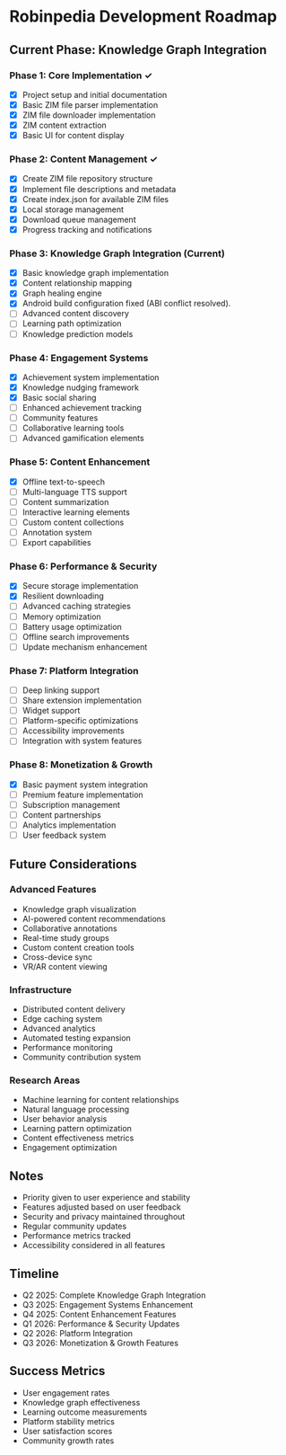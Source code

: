 # Robinpedia Development Roadmap

## Current Phase: Knowledge Graph Integration

### Phase 1: Core Implementation ✓
- [x] Project setup and initial documentation
- [x] Basic ZIM file parser implementation
- [x] ZIM file downloader implementation
- [x] ZIM content extraction
- [x] Basic UI for content display

### Phase 2: Content Management ✓
- [x] Create ZIM file repository structure
- [x] Implement file descriptions and metadata
- [x] Create index.json for available ZIM files
- [x] Local storage management
- [x] Download queue management
- [x] Progress tracking and notifications

### Phase 3: Knowledge Graph Integration (Current)
- [x] Basic knowledge graph implementation
- [x] Content relationship mapping
- [x] Graph healing engine
- [x] Android build configuration fixed (ABI conflict resolved).
- [ ] Advanced content discovery
- [ ] Learning path optimization
- [ ] Knowledge prediction models

### Phase 4: Engagement Systems
- [x] Achievement system implementation
- [x] Knowledge nudging framework
- [x] Basic social sharing
- [ ] Enhanced achievement tracking
- [ ] Community features
- [ ] Collaborative learning tools
- [ ] Advanced gamification elements

### Phase 5: Content Enhancement
- [x] Offline text-to-speech
- [ ] Multi-language TTS support
- [ ] Content summarization
- [ ] Interactive learning elements
- [ ] Custom content collections
- [ ] Annotation system
- [ ] Export capabilities

### Phase 6: Performance & Security
- [x] Secure storage implementation
- [x] Resilient downloading
- [ ] Advanced caching strategies
- [ ] Memory optimization
- [ ] Battery usage optimization
- [ ] Offline search improvements
- [ ] Update mechanism enhancement

### Phase 7: Platform Integration
- [ ] Deep linking support
- [ ] Share extension implementation
- [ ] Widget support
- [ ] Platform-specific optimizations
- [ ] Accessibility improvements
- [ ] Integration with system features

### Phase 8: Monetization & Growth
- [x] Basic payment system integration
- [ ] Premium feature implementation
- [ ] Subscription management
- [ ] Content partnerships
- [ ] Analytics implementation
- [ ] User feedback system

## Future Considerations

### Advanced Features
- Knowledge graph visualization
- AI-powered content recommendations
- Collaborative annotations
- Real-time study groups
- Custom content creation tools
- Cross-device sync
- VR/AR content viewing

### Infrastructure
- Distributed content delivery
- Edge caching system
- Advanced analytics
- Automated testing expansion
- Performance monitoring
- Community contribution system

### Research Areas
- Machine learning for content relationships
- Natural language processing
- User behavior analysis
- Learning pattern optimization
- Content effectiveness metrics
- Engagement optimization

## Notes

- Priority given to user experience and stability
- Features adjusted based on user feedback
- Security and privacy maintained throughout
- Regular community updates
- Performance metrics tracked
- Accessibility considered in all features

## Timeline

- Q2 2025: Complete Knowledge Graph Integration
- Q3 2025: Engagement Systems Enhancement
- Q4 2025: Content Enhancement Features
- Q1 2026: Performance & Security Updates
- Q2 2026: Platform Integration
- Q3 2026: Monetization & Growth Features

## Success Metrics

- User engagement rates
- Knowledge graph effectiveness
- Learning outcome measurements
- Platform stability metrics
- User satisfaction scores
- Community growth rates
